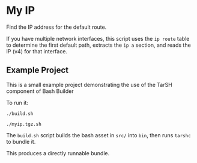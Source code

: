 # My IP

Find the IP address for the default route.

If you have multiple network interfaces, this script uses the `ip route` table to determine the first default path, extracts the `ip a` section, and reads the IP (v4) for that interface.

## Example Project

This is a small example project demonstrating the use of the TarSH component of Bash Builder

To run it:

	./build.sh

	./myip.tgz.sh

The `build.sh` script builds the bash asset in `src/` into `bin`, then runs `tarshc` to bundle it.

This produces a directly runnable bundle.
